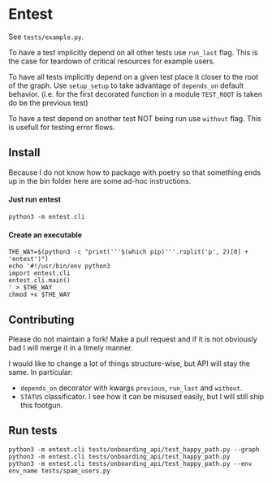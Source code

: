 # Entest
See `tests/example.py`.

To have a test implicitly depend on all other tests use `run_last` flag. This is the case for teardown of critical resources for example users.

To have all tests implicitly depend on a given test place it closer to the root of the graph.
Use `setup_setup` to take advantage of `depends_on` default behavior. (i.e. for the first decorated function in a module `TEST_ROOT` is taken do be the previous test)

To have a test depend on another test NOT being run use `without` flag. This is usefull for testing error flows.

## Install
Because I do not know how to package with poetry so that something ends up in the bin folder here are some ad-hoc instructions.

#### Just run entest
```
python3 -m entest.cli
```

#### Create an executable
```
THE_WAY=$(python3 -c "print('''$(which pip)'''.rsplit('p', 2)[0] + 'entest')")
echo '#!/usr/bin/env python3
import entest.cli
entest.cli.main()
' > $THE_WAY
chmod +x $THE_WAY
```

## Contributing
Please do not maintain a fork! Make a pull request and if it is not obviously bad I will merge it in a timely manner.

I would like to change a lot of things structure-wise, but API will stay the same. In particular:
- `depends_on` decorator with kwargs `previous`, `run_last` and `without`.
- `STATUS` classificator. I see how it can be misused easily, but I will still ship this footgun.

## Run tests
```
python3 -m entest.cli tests/onboarding_api/test_happy_path.py --graph
python3 -m entest.cli tests/onboarding_api/test_happy_path.py
python3 -m entest.cli tests/onboarding_api/test_happy_path.py --env env_name tests/spam_users.py
```
